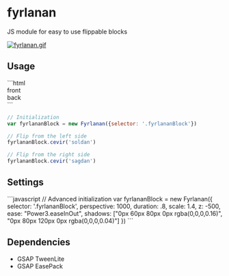 <h1>fyrlanan</h1>

<p>JS module for easy to use flippable blocks</p>

[![fyrlanan.gif](https://s21.postimg.org/yesd5ijw7/fyrlanan.gif)](https://postimg.org/image/vkp7s2hpv/)

<h2>Usage</h2>
```html
<div>
  <div class="fyrlananBlock">
    <div>
      front
    </div>
    <div>
      back
    </div>
  </div>
</div>
```

```javascript
// Initialization
var fyrlananBlock = new Fyrlanan({selector: '.fyrlananBlock'})

// Flip from the left side
fyrlananBlock.cevir('soldan')

// Flip from the right side
fyrlananBlock.cevir('sagdan')
```

<h2>Settings</h2>
```javascript
// Advanced initialization
var fyrlananBlock = new Fyrlanan({
  selector: '.fyrlananBlock',
  perspective: 1000,
  duration: .8,
  scale: 1.4,
  z: -500,
  ease: "Power3.easeInOut",
  shadows: ["0px 60px 80px 0px rgba(0,0,0,0.16)", "0px 80px 120px 0px rgba(0,0,0,0.04)"]
})
```

<h2>Dependencies</h2>

* GSAP TweenLite
* GSAP EasePack
